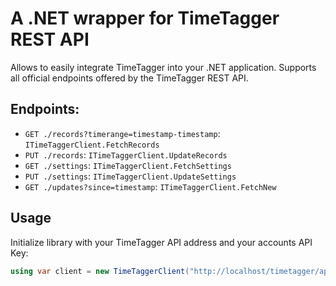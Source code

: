 # A .NET wrapper for TimeTagger REST API

Allows to easily integrate TimeTagger into your .NET application. Supports all official endpoints offered by the TimeTagger REST API.

## Endpoints:

- `GET ./records?timerange=timestamp-timestamp`: `ITimeTaggerClient.FetchRecords`
- `PUT ./records`: `ITimeTaggerClient.UpdateRecords`
- `GET ./settings`: `ITimeTaggerClient.FetchSettings`
- `PUT ./settings`: `ITimeTaggerClient.UpdateSettings`
- `GET ./updates?since=timestamp`: `ITimeTaggerClient.FetchNew`

## Usage

Initialize library with your TimeTagger API address and your accounts API Key:

```csharp
using var client = new TimeTaggerClient("http://localhost/timetagger/api/v2/", "api-key");
```

